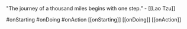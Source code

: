 "The journey of a thousand miles begins with one step.” - [[Lao Tzu]] 

#onStarting #onDoing #onAction 
[[onStarting]] [[onDoing]] [[onAction]] 
